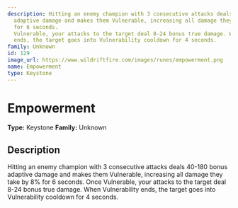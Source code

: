 ```yaml
---
description: Hitting an enemy champion with 3 consecutive attacks deals 40-180 bonus
  adaptive damage and makes them Vulnerable, increasing all damage they take by 8%
  for 6 seconds.                                                                                    Once
  Vulnerable, your attacks to the target deal 8-24 bonus true damage. When Vulnerability
  ends, the target goes into Vulnerability cooldown for 4 seconds.
family: Unknown
id: 129
image_url: https://www.wildriftfire.com/images/runes/empowerment.png
name: Empowerment
type: Keystone
---
```


# Empowerment

**Type:** Keystone
**Family:** Unknown

## Description

Hitting an enemy champion with 3 consecutive attacks deals 40-180 bonus adaptive damage and makes them Vulnerable, increasing all damage they take by 8% for 6 seconds.                                                                                    Once Vulnerable, your attacks to the target deal 8-24 bonus true damage. When Vulnerability ends, the target goes into Vulnerability cooldown for 4 seconds.

